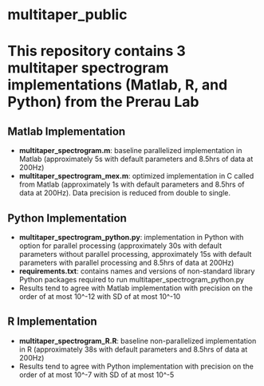 # multitaper_public

# This repository contains 3 multitaper spectrogram implementations (Matlab, R, and Python) from the Prerau Lab

## Matlab Implementation
- **multitaper_spectrogram.m**: baseline parallelized implementation in Matlab (approximately 5s with default parameters and 8.5hrs of data at 200Hz)
- **multitaper_spectrogram_mex.m**: optimized implementation in C called from Matlab (approximately 1s with default parameters and 8.5hrs of data at 200Hz). Data precision is reduced from double to single.

## Python Implementation
- **multitaper_spectrogram_python.py**: implementation in Python with option for parallel processing (approximately 30s with default parameters without parallel processing, approximately 15s with default parameters with parallel processing and 8.5hrs of data at 200Hz)
- **requirements.txt**: contains names and versions of non-standard library Python packages required to run multitaper_spectrogram_python.py
- Results tend to agree with Matlab implementation with precision on the order of at most 10^-12 with SD of at most 10^-10

## R Implementation
- **multitaper_spectrogram_R.R**: baseline non-parallelized implementation in R (approximately 38s with default parameters and 8.5hrs of data at 200Hz)
- Results tend to agree with Python implementation with precision on the order of at most 10^-7 with SD of at most 10^-5
